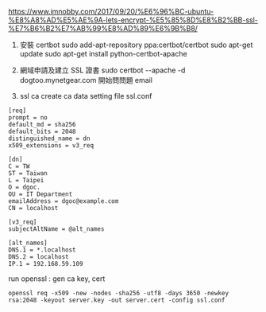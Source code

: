 https://www.imnobby.com/2017/09/20/%E6%96%BC-ubuntu-%E8%A8%AD%E5%AE%9A-lets-encrypt-%E5%85%8D%E8%B2%BB-ssl-%E7%B6%B2%E7%AB%99%E8%AD%89%E6%9B%B8/
1. 安裝 certbot
  sudo add-apt-repository ppa:certbot/certbot
  sudo apt-get update
  sudo apt-get install python-certbot-apache
2. 網域申請及建立 SSL 證書
  sudo certbot --apache -d dogtoo.mynetgear.com
  開始問問題
    email
    
3. ssl ca create
ca data setting file ssl.conf
```
[req]
prompt = no
default_md = sha256
default_bits = 2048
distinguished_name = dn
x509_extensions = v3_req

[dn]
C = TW
ST = Taiwan
L = Taipei
O = dgoc.
OU = IT Department
emailAddress = dgoc@example.com
CN = localhost

[v3_req]
subjectAltName = @alt_names

[alt_names]
DNS.1 = *.localhost
DNS.2 = localhost
IP.1 = 192.168.59.109
```

run openssl : gen ca key, cert
```
openssl req -x509 -new -nodes -sha256 -utf8 -days 3650 -newkey rsa:2048 -keyout server.key -out server.cert -config ssl.conf
```
